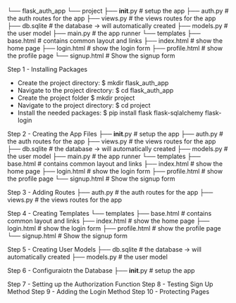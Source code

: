 └── flask_auth_app
    └── project
        ├── __init__.py       # setup the app
        ├── auth.py           # the auth routes for the app
        ├── views.py          # the views routes for the app
        ├── db.sqlite         # the database -> will automatically created
        ├── models.py         # the user model
        ├── main.py           # the app runner
        └── templates
            ├── base.html     # contains common layout and links
            ├── index.html    # show the home page
            ├── login.html    # show the login form
            ├── profile.html  # show the profile page
            └── signup.html   # Show the signup form

Step 1 - Installing Packages
- Create the project directory: $ mkdir flask_auth_app
- Navigate to the project directory: $ cd flask_auth_app
- Create the project folder $ mkdir project
- Navigate to the project directory: $ cd project
- Install the needed packages: $ pip install flask flask-sqlalchemy flask-login

Step 2 - Creating the App Files
        ├── __init__.py       # setup the app
        ├── auth.py           # the auth routes for the app
        ├── views.py          # the views routes for the app
        ├── db.sqlite         # the database -> will automatically created
        ├── models.py         # the user model
        ├── main.py           # the app runner
        └── templates
            ├── base.html     # contains common layout and links
            ├── index.html    # show the home page
            ├── login.html    # show the login form
            ├── profile.html  # show the profile page
            └── signup.html   # Show the signup form

Step 3 - Adding Routes
        ├── auth.py           # the auth routes for the app
        ├── views.py          # the views routes for the app

Step 4 - Creating Templates
        └── templates
            ├── base.html     # contains common layout and links
            ├── index.html    # show the home page
            ├── login.html    # show the login form
            ├── profile.html  # show the profile page
            └── signup.html   # Show the signup form

Step 5 - Creating User Models
        ├── db.sqlite         # the database -> will automatically created
        ├── models.py         # the user model

Step 6 - Configuraiotn the Database
        ├── __init__.py       # setup the app

Step 7 - Setting up the Authorization Function
Step 8 - Testing Sign Up Method
Step 9 - Adding the Login Method
Step 10 - Protecting Pages
